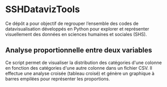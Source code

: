 # SSHDatavizTools

Ce dépôt a pour objectif de regrouper l’ensemble des codes de datavisualisation développés en Python pour explorer et représenter visuellement des données en sciences humaines et sociales (SHS).

## Analyse proportionnelle entre deux variables 
Ce script permet de visualiser la distribution des catégories d'une colonne en fonction des catégories d'une autre colonne dans un fichier CSV. Il effectue une analyse croisée (tableau croisé) et génère un graphique à barres empilées pour représenter les proportions.
